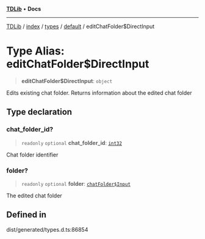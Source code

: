[**TDLib**](../../../../../../README.md) • **Docs**

***

[TDLib](../../../../../../modules.md) / [index](../../../../../README.md) / [types](../../../README.md) / [default](../README.md) / editChatFolder$DirectInput

# Type Alias: editChatFolder$DirectInput

> **editChatFolder$DirectInput**: `object`

Edits existing chat folder. Returns information about the edited chat folder

## Type declaration

### chat\_folder\_id?

> `readonly` `optional` **chat\_folder\_id**: [`int32`](int32.md)

Chat folder identifier

### folder?

> `readonly` `optional` **folder**: [`chatFolder$Input`](chatFolder$Input.md)

The edited chat folder

## Defined in

dist/generated/types.d.ts:86854
